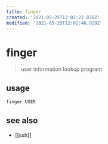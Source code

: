 ```yaml
---
title: finger
created: '2021-05-25T12:02:22.076Z'
modified: '2021-05-25T12:02:46.929Z'
---
```


# finger

> user information lookup program

## usage
```sh
finger USER
```

## see also
- [[ssh]]
